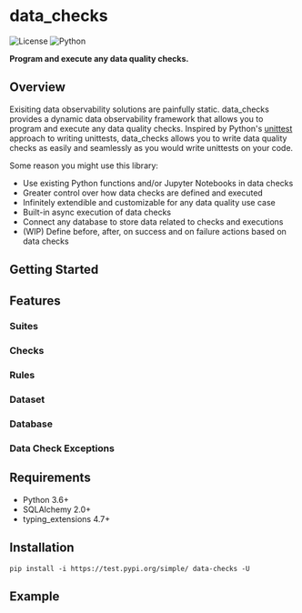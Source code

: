 # data_checks 
![License](https://img.shields.io/badge/license-MIT-blue.svg) ![Python](https://img.shields.io/badge/python-3.6-blue.svg) 

**Program and execute any data quality checks.**

## Overview
Exisiting data observability solutions are painfully static. data_checks provides a dynamic data observability framework that allows you to program and execute any data quality checks. Inspired by Python's [unittest](https://docs.python.org/3/library/unittest.html) approach to writing unittests, data_checks allows you to write data quality checks as easily and seamlessly as you would write unittests on your code.

Some reason you might use this library:
- Use existing Python functions and/or Jupyter Notebooks in data checks
- Greater control over how data checks are defined and executed
- Infinitely extendible and customizable for any data quality use case
- Built-in async execution of data checks
- Connect any database to store data related to checks and executions
- (WIP) Define before, after, on success and on failure actions based on data checks

## Getting Started

## Features
### Suites
### Checks
### Rules
### Dataset
### Database
### Data Check Exceptions
## Requirements
- Python 3.6+
- SQLAlchemy 2.0+
- typing_extensions 4.7+
## Installation
```pip install -i https://test.pypi.org/simple/ data-checks -U```
## Example